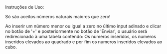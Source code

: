 Instruções de Uso:

Só são aceitos números naturais maiores que zero!

Ao inserir um número menor ou igual a zero no último input adinado e clicar no botão de '+' e posteriormente no botão de 'Enviar',
o usuário será redirecionado à uma tabela contendo: Os numeros inseridos, os numeros inseridos elevados ao quadrado e por fim os numeros inseridos elevados ao cubo. 

